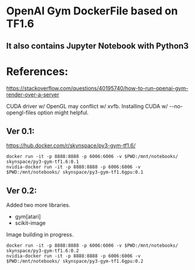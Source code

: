 # OpenAI Gym DockerFile based on TF1.6
## It also contains Jupyter Notebook with Python3

# References:

https://stackoverflow.com/questions/40195740/how-to-run-openai-gym-render-over-a-server

CUDA driver w/ OpenGL may conflict w/ xvfb.
Installing CUDA w/ --no-opengl-files option might helpful.


## Ver 0.1:
https://hub.docker.com/r/skynspace/py3-gym-tf1.6/

```
docker run -it -p 8888:8888 -p 6006:6006 -v $PWD:/mnt/notebooks/ skynspace/py3-gym-tf1.6:0.1
nvidia-docker run -it -p 8888:8888 -p 6006:6006 -v $PWD:/mnt/notebooks/ skynspace/py3-gym-tf1.6gpu:0.1
```

## Ver 0.2:
Added two more libraries.

- gym[atari] 
- scikit-image

Image building in progress.

```
docker run -it -p 8888:8888 -p 6006:6006 -v $PWD:/mnt/notebooks/ skynspace/py3-gym-tf1.6:0.2
nvidia-docker run -it -p 8888:8888 -p 6006:6006 -v $PWD:/mnt/notebooks/ skynspace/py3-gym-tf1.6gpu:0.2
```
